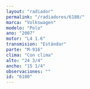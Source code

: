 ```yaml
---
layout: "radiador"
permalink: "/radiadores/6180/"
marca: "Volkswagen"
modelo: "Polo"
ano: "2007"
motor: "L4 1.6"
transmision: "Estándar"
parte: "M-916"
clima: "Con clima"
alto: "24 3/4"
ancho: "15 1/4"
observaciones: ""
id: "6180"
---
```


